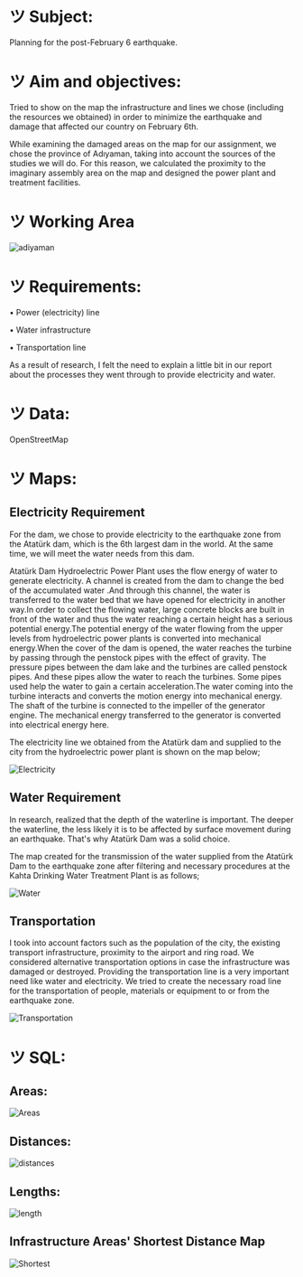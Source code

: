 # ツ Subject:
Planning for the post-February 6 earthquake.

# ツ Aim and objectives:

Tried to show on the map the infrastructure and lines we chose (including the resources we obtained) in order to minimize the earthquake and damage that affected our country on February 6th. 

While examining the damaged areas on the map for our assignment, we chose the province of Adıyaman, taking into account the sources of the studies we will do. For this reason, we calculated the proximity to the imaginary assembly area on the map and designed the power plant and treatment facilities.

# ツ Working Area
![adiyaman](https://user-images.githubusercontent.com/118128475/228662357-ace174ee-c2e7-4044-ab8a-987ec0c9c789.png)

# ツ Requirements:

• Power (electricity) line

• Water infrastructure

• Transportation line

As a result of research, I felt the need to explain a little bit in our report about the processes they went through to provide electricity and water.

# ツ Data:

OpenStreetMap

# ツ Maps:

## Electricity Requirement

For the dam, we chose to provide electricity to the earthquake zone from the Atatürk dam, which is the 6th largest dam in the world. At the same time, we will meet the water needs from this dam.

Atatürk Dam Hydroelectric Power Plant uses the flow energy of water to generate electricity. A channel is created from the dam to change the bed of the accumulated water .And through this channel, the water is transferred to the water bed that we have opened for electricity in another way.In order to collect the flowing water, large concrete blocks are built in front of the water and thus the water reaching a certain height has a serious potential energy.The potential energy of the water flowing from the upper levels from hydroelectric power plants is converted into mechanical energy.When the cover of the dam is opened, the water reaches the turbine by passing through the penstock pipes with the effect of gravity. The pressure pipes between the dam lake and the turbines are called penstock pipes. And these pipes allow the water to reach the turbines. Some pipes used help the water to gain a certain acceleration.The water coming into the turbine interacts and converts the motion energy into mechanical energy. The shaft of the turbine is connected to the impeller of the generator engine. The mechanical energy transferred to the generator is converted into electrical energy here.

The electricity line we obtained from the Atatürk dam and supplied to the city from the hydroelectric power plant is shown on the map below;

![Electricity](https://user-images.githubusercontent.com/118128475/230479283-e843695b-bcb4-4126-84d6-0cbea94ebdc2.png)

## Water Requirement

In research, realized that the depth of the waterline is important. The deeper the waterline, the less likely it is to be affected by surface movement during an earthquake. That's why Atatürk Dam was a solid choice.

The map created for the transmission of the water supplied from the Atatürk Dam to the earthquake zone after filtering and necessary procedures at the Kahta Drinking Water Treatment Plant is as follows;

![Water](https://user-images.githubusercontent.com/118128475/230479316-a4f0c664-12f7-4d66-bf16-dd2eb74b5f4c.png)

## Transportation

I took into account factors such as the population of the city, the existing transport infrastructure, proximity to the airport and ring road. We considered alternative transportation options in case the infrastructure was damaged or destroyed. Providing the transportation line is a very important need like water and electricity. We tried to create the necessary road line for the transportation of people, materials or equipment to or from the earthquake zone.

![Transportation](https://user-images.githubusercontent.com/118128475/230479329-6f75b511-1e05-4e08-9370-9dc407817764.png)

# ツ SQL:

## Areas:
![Areas](https://user-images.githubusercontent.com/118128475/229952781-0849bc98-99c8-4427-a708-c7dbb1082f79.jpg)

## Distances:
![distances](https://user-images.githubusercontent.com/118128475/230120103-dbaab6d2-6a24-4777-a671-f42d64a7fcda.jpg)

## Lengths:
![length](https://user-images.githubusercontent.com/118128475/230120112-95d9b1dc-0c6f-4c2c-a030-9b2428da7620.jpg)

## Infrastructure Areas' Shortest Distance Map
![Shortest](https://user-images.githubusercontent.com/118128475/230479355-010e3ccc-015e-47ee-abc7-f2aabaa8b392.png)
